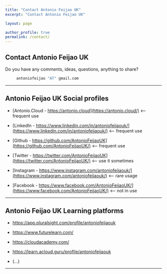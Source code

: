 ```yaml
---
title: "Contact Antonio Feijao UK"
excerpt: "Contact Antonio Feijao UK"

layout: page

author_profile: true
permalink: /contact/
---
```


## Contact Antonio Feijao UK

Do you have any comments, ideas, questions, anything to share? 

```python
     antoniofeijao "AT" gmail.com
```

---

## Antonio Feijao UK Social profiles

* [Antonio.Cloud - https://antonio.cloud](https://antonio.cloud/) <-- frequent use

* [LinkedIn - https://www.linkedin.com/in/antoniofeijaouk/](https://www.linkedin.com/in/antoniofeijaouk/) <-- frequent use
  
* [Github - https://github.com/AntonioFeijaoUK](https://github.com/AntonioFeijaoUK/) <-- frequent use

* [Twitter - https://twitter.com/AntonioFeijaoUK](https://twitter.com/AntonioFeijaoUK/) <-- use it sometimes

* [Instagram - https://www.instagram.com/antoniofeijaouk/](https://www.instagram.com/antoniofeijaouk/) <-- rare usage
 
* [Facebook - https://www.facebook.com/AntonioFeijaoUK/](https://www.facebook.com/AntonioFeijaoUK/) <-- not in use

---

## Antonio Feijao UK Learning platforms

* https://app.pluralsight.com/profile/antoniofeijaouk

* https://www.futurelearn.com/

* https://cloudacademy.com/

* https://learn.acloud.guru/profile/antoniofeijaouk

* (...)

---


